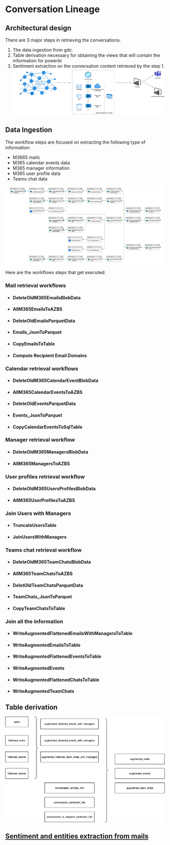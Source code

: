 # Conversation Lineage


## Architectural design

There are 3 major steps in retrieving the conversations.
1) The data ingestion from gdc.
2) Table derivation necessary for obtaining the views that will contain the information for powerbi
3) Sentiment extraction on the conversation content retrieved by the step 1. 
![Architecture](./docs/Diagram-Architecture.png)

## Data Ingestion
The workflow steps are focused on extracting the following type of information:
- M3665 mails
- M365 calendar events data
- M365 manager information
- M365 user profile data
- Teams chat data

![Pipeline Overview](./docs/generating_pipeline.png)

Here are the workflows steps that get executed:
### Mail retrieval workflows

- #### DeleteOldM365EmailsBlobData

- #### AllM365EmailsToAZBS

- #### DeleteOldEmailsParquetData

- #### Emails_JsonToParquet

- #### CopyEmailsToTable

- #### Compute Recipient Email Domains


### Calendar retrieval workflows
- #### DeleteOldM365CalendarEventBlobData

- #### AllM365CalendarEventsToAZBS

- #### DeleteOldEventsParquetData

- #### Events_JsonToParquet

- #### CopyCalendarEventsToSqlTable

### Manager retrieval workflow
- #### DeleteOldM365ManagersBlobData

- #### AllM365ManagersToAZBS

### User profiles retrieval workflow
- #### DeleteOldM365UsersProfilesBlobData

- #### AllM365UserProfilesToAZBS

### Join Users with Managers
- #### TruncateUsersTable

- #### JoinUsersWithManagers

### Teams chat retrieval workflow
- #### DeleteOldM365TeamChatsBlobData

- #### AllM365TeamChatsToAZBS

- #### DeletOldTeamChatsParquetData

- #### TeamChats_JsonToParquet

- #### CopyTeamChatsToTable

### Join all the information
- #### WriteAugmentedFlattenedEmailsWithManagersToTable

- #### WriteAugmentedEmailsToTable

- #### WriteAugmentedFlattenedEventsToTable

- #### WriteAugmentedEvents

- #### WriteAugmentedFlattenedChatsToTable

- #### WriteAugmentedTeamChats

## Table derivation

![Flow ](./docs/Conversation%20Lineage%20Table%20Derivation.png)
 
## [Sentiment and entities extraction from mails](./pyconvli/README.MD)


